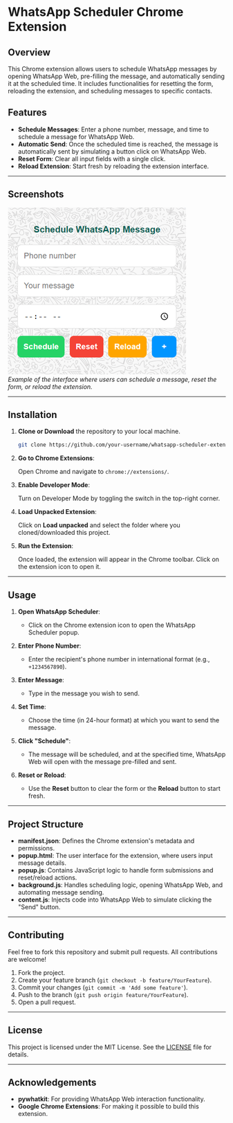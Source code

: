 # WhatsApp Scheduler Chrome Extension

## Overview

This Chrome extension allows users to schedule WhatsApp messages by opening WhatsApp Web, pre-filling the message, and automatically sending it at the scheduled time. It includes functionalities for resetting the form, reloading the extension, and scheduling messages to specific contacts.

## Features

- **Schedule Messages**: Enter a phone number, message, and time to schedule a message for WhatsApp Web.
- **Automatic Send**: Once the scheduled time is reached, the message is automatically sent by simulating a button click on WhatsApp Web.
- **Reset Form**: Clear all input fields with a single click.
- **Reload Extension**: Start fresh by reloading the extension interface.

---

## Screenshots

![Extension Interface Screenshot](screenshot.png)  
*Example of the interface where users can schedule a message, reset the form, or reload the extension.*

---

## Installation

1. **Clone or Download** the repository to your local machine.

    ```bash
    git clone https://github.com/your-username/whatsapp-scheduler-extension.git
    ```

2. **Go to Chrome Extensions**:

    Open Chrome and navigate to `chrome://extensions/`.

3. **Enable Developer Mode**:

    Turn on Developer Mode by toggling the switch in the top-right corner.

4. **Load Unpacked Extension**:

    Click on **Load unpacked** and select the folder where you cloned/downloaded this project.

5. **Run the Extension**:

    Once loaded, the extension will appear in the Chrome toolbar. Click on the extension icon to open it.

---

## Usage

1. **Open WhatsApp Scheduler**:
   - Click on the Chrome extension icon to open the WhatsApp Scheduler popup.

2. **Enter Phone Number**:
   - Enter the recipient's phone number in international format (e.g., `+1234567890`).

3. **Enter Message**:
   - Type in the message you wish to send.

4. **Set Time**:
   - Choose the time (in 24-hour format) at which you want to send the message.

5. **Click "Schedule"**:
   - The message will be scheduled, and at the specified time, WhatsApp Web will open with the message pre-filled and sent.

6. **Reset or Reload**:
   - Use the **Reset** button to clear the form or the **Reload** button to start fresh.

---

## Project Structure

- **manifest.json**: Defines the Chrome extension's metadata and permissions.
- **popup.html**: The user interface for the extension, where users input message details.
- **popup.js**: Contains JavaScript logic to handle form submissions and reset/reload actions.
- **background.js**: Handles scheduling logic, opening WhatsApp Web, and automating message sending.
- **content.js**: Injects code into WhatsApp Web to simulate clicking the "Send" button.

---

## Contributing

Feel free to fork this repository and submit pull requests. All contributions are welcome!

1. Fork the project.
2. Create your feature branch (`git checkout -b feature/YourFeature`).
3. Commit your changes (`git commit -m 'Add some feature'`).
4. Push to the branch (`git push origin feature/YourFeature`).
5. Open a pull request.

---

## License

This project is licensed under the MIT License. See the [LICENSE](LICENSE) file for details.

---

## Acknowledgements

- **pywhatkit**: For providing WhatsApp Web interaction functionality.
- **Google Chrome Extensions**: For making it possible to build this extension.

